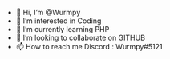- 👋 Hi, I’m @Wurmpy
- 👀 I’m interested in Coding
- 🌱 I’m currently learning PHP
- 💞️ I’m looking to collaborate on GITHUB
- 📫 How to reach me Discord : Wurmpy#5121

<!---
Wurmpy/Wurmpy is a ✨ special ✨ repository because its `README.md` (this file) appears on your GitHub profile.
You can click the Preview link to take a look at your changes.
--->
